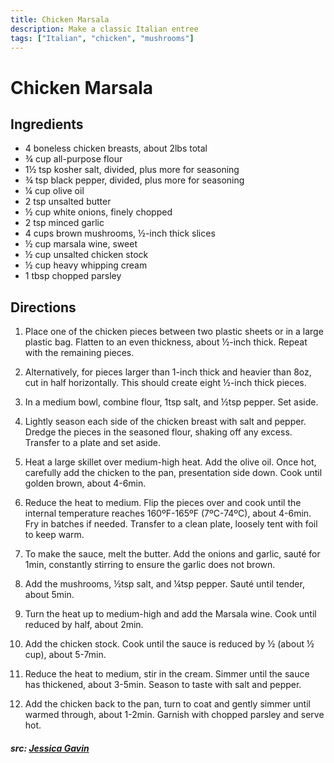 ```yaml
---
title: Chicken Marsala
description: Make a classic Italian entree
tags: ["Italian", "chicken", "mushrooms"]
---
```


# Chicken Marsala
## Ingredients
- 4 boneless chicken breasts, about 2lbs total
- &frac34; cup all-purpose flour
- 1&frac12; tsp kosher salt, divided, plus more for seasoning
- &frac34; tsp black pepper, divided, plus more for seasoning
- &frac14; cup olive oil
- 2 tsp unsalted butter
- &frac12; cup white onions, finely chopped
- 2 tsp minced garlic
- 4 cups brown mushrooms, &frac12;-inch thick slices
- &frac12; cup marsala wine, sweet
- &frac12; cup unsalted chicken stock
- &frac12; cup heavy whipping cream
- 1 tbsp chopped parsley

## Directions
1. Place one of the chicken pieces between two plastic sheets or in a large plastic bag. Flatten to an even thickness, about &frac12;-inch thick. Repeat with the remaining pieces.

2. Alternatively, for pieces larger than 1-inch thick and heavier than 8oz, cut in half horizontally. This should create eight &frac12;-inch thick pieces.

3. In a medium bowl, combine flour, 1tsp salt, and &frac12;tsp pepper. Set aside.

4. Lightly season each side of the chicken breast with salt and pepper. Dredge the pieces in the seasoned flour, shaking off any excess. Transfer to a plate and set aside.

5. Heat a large skillet over medium-high heat. Add the olive oil. Once hot, carefully add the chicken to the pan, presentation side down. Cook until golden brown, about 4-6min.

6. Reduce the heat to medium. Flip the pieces over and cook until the internal temperature reaches 160ºF-165ºF (7ºC-74ºC), about 4-6min. Fry in batches if needed. Transfer to a clean plate, loosely tent with foil to keep warm.

7. To make the sauce, melt the butter. Add the onions and garlic, sauté for 1min, constantly stirring to ensure the garlic does not brown.

8. Add the mushrooms, &frac12;tsp salt, and &frac14;tsp pepper. Sauté until tender, about 5min.

9. Turn the heat up to medium-high and add the Marsala wine. Cook until reduced by half, about 2min.

10. Add the chicken stock. Cook until the sauce is reduced by &frac12; (about &frac12; cup), about 5-7min.

11. Reduce the heat to medium, stir in the cream. Simmer until the sauce has thickened, about 3-5min. Season to taste with salt and pepper.

12. Add the chicken back to the pan, turn to coat and gently simmer until warmed through, about 1-2min. Garnish with chopped parsley and serve hot.

##### src: [Jessica Gavin](https://www.jessicagavin.com/chicken-marsala-with-mushrooms/)
